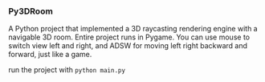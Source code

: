### Py3DRoom

A Python project that implemented a 3D raycasting rendering engine with a navigable 3D room. Entire project runs in Pygame. You can use mouse to switch view left and right, and ADSW for moving left right backward and forward, just like a game.

run the project with
`python main.py`
